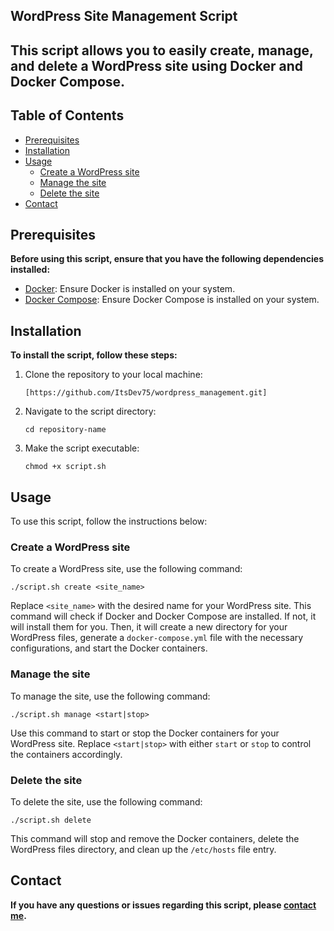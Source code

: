 ## **WordPress Site Management Script**

## **This script allows you to easily create, manage, and delete a WordPress site using Docker and Docker Compose.**
## Table of Contents

- [Prerequisites](#prerequisites)
- [Installation](#installation)
- [Usage](#usage)
  - [Create a WordPress site](#create-a-wordpress-site)
  - [Manage the site](#manage-the-site)
  - [Delete the site](#delete-the-site)
- [Contact](#contact)


## **Prerequisites**

**Before using this script, ensure that you have the following dependencies installed:**

- [Docker](https://docs.docker.com/get-docker/): Ensure Docker is installed on your system.
- [Docker Compose](https://docs.docker.com/compose/install/): Ensure Docker Compose is installed on your system.

## Installation

**To install the script, follow these steps:**

1. Clone the repository to your local machine:
   ```shell
   [https://github.com/ItsDev75/wordpress_management.git]
   
2. Navigate to the script directory:
   ```shell
   cd repository-name
   ```
3. Make the script executable:
   ```shell
   chmod +x script.sh
   ```

## Usage

To use this script, follow the instructions below:

### Create a WordPress site

To create a WordPress site, use the following command:

```shell
./script.sh create <site_name>
```

Replace `<site_name>` with the desired name for your WordPress site. This command will check if Docker and Docker Compose are installed. If not, it will install them for you. Then, it will create a new directory for your WordPress files, generate a `docker-compose.yml` file with the necessary configurations, and start the Docker containers.

### Manage the site

To manage the site, use the following command:

```shell
./script.sh manage <start|stop>
```

Use this command to start or stop the Docker containers for your WordPress site. Replace `<start|stop>` with either `start` or `stop` to control the containers accordingly.

### Delete the site

To delete the site, use the following command:

```shell
./script.sh delete
```

This command will stop and remove the Docker containers, delete the WordPress files directory, and clean up the `/etc/hosts` file entry.


## **Contact**

**If you have any questions or issues regarding this script, please [contact me](mailto:dev902741@gmail.com).**

